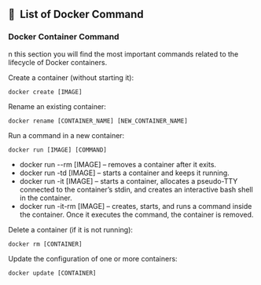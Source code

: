 ## 🚀&nbsp; List of Docker Command

### Docker Container Command

n this section you will find the most important commands related to the lifecycle of Docker containers.

Create a container (without starting it):
```shell
docker create [IMAGE]
```

Rename an existing container:
```shell
docker rename [CONTAINER_NAME] [NEW_CONTAINER_NAME]
```

Run a command in a new container:
```shell
docker run [IMAGE] [COMMAND]
```
- docker run --rm [IMAGE] – removes a container after it exits.
- docker run -td [IMAGE] – starts a container and keeps it running.
- docker run -it [IMAGE] – starts a container, allocates a pseudo-TTY connected to the container’s stdin, and creates an interactive bash shell in the container.
- docker run -it-rm [IMAGE] – creates, starts, and runs a command inside the container. Once it executes the command, the container is removed.

Delete a container (if it is not running):
```shell
docker rm [CONTAINER]
```

Update the configuration of one or more containers:
```shell
docker update [CONTAINER]
```